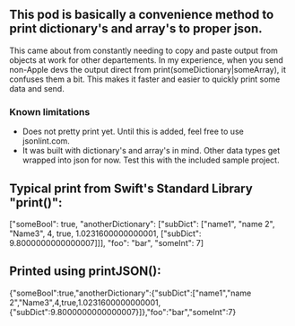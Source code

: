 ## This pod is basically a convenience method to print dictionary's and array's to proper json.

This came about from constantly needing to copy and paste output from objects at work for other departements. In my experience, when you send non-Apple devs the output direct from print(someDictionary|someArray), it confuses them a bit. This makes it faster and easier to quickly print some data and send.

### Known limitations
* Does not pretty print yet. Until this is added, feel free to use jsonlint.com.
* It was built with dictionary's and array's in mind. Other data types get wrapped into json for now. Test this with the included sample project.


## Typical print from Swift's Standard Library "print()":
["someBool": true, "anotherDictionary": ["subDict": ["name1", "name 2", "Name3", 4, true, 1.0231600000000001, ["subDict": 9.8000000000000007]]], "foo": "bar", "someInt": 7]

## Printed using printJSON():
{"someBool":true,"anotherDictionary":{"subDict":["name1","name 2","Name3",4,true,1.0231600000000001,{"subDict":9.8000000000000007}]},"foo":"bar","someInt":7}
